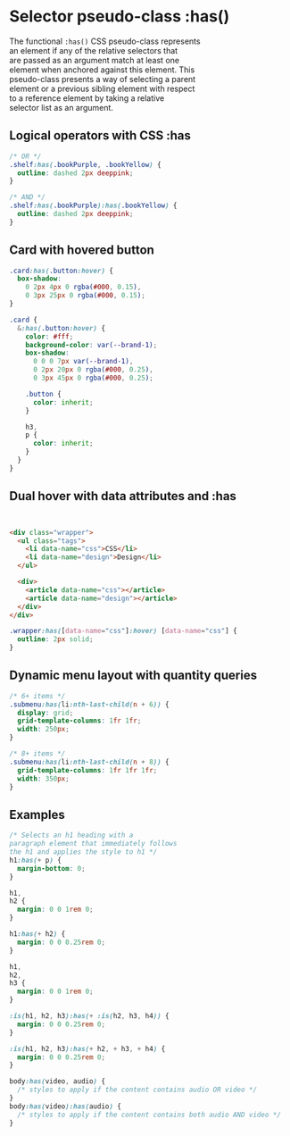 # Selector pseudo-class :has()

The functional `:has()` CSS pseudo-class represents  
an element if any of the relative selectors that  
are passed as an argument match at least one  
element when anchored against this element. This  
pseudo-class presents a way of selecting a parent  
element or a previous sibling element with respect  
to a reference element by taking a relative  
selector list as an argument.

## Logical operators with CSS :has

```css
/* OR */
.shelf:has(.bookPurple, .bookYellow) {
  outline: dashed 2px deeppink;
}

/* AND */
.shelf:has(.bookPurple):has(.bookYellow) {
  outline: dashed 2px deeppink;
}
```

## Card with hovered button

```css
.card:has(.button:hover) {
  box-shadow:
    0 2px 4px 0 rgba(#000, 0.15),
    0 3px 25px 0 rgba(#000, 0.15);
}

.card {
  &:has(.button:hover) {
    color: #fff;
    background-color: var(--brand-1);
    box-shadow:
      0 0 0 7px var(--brand-1),
      0 2px 20px 0 rgba(#000, 0.25),
      0 3px 45px 0 rgba(#000, 0.25);

    .button {
      color: inherit;
    }

    h3,
    p {
      color: inherit;
    }
  }
}
```

## Dual hover with data attributes and :has

```html


<div class="wrapper">
  <ul class="tags">
    <li data-name="css">CSS</li>
    <li data-name="design">Design</li>
  </ul>

  <div>
    <article data-name="css"></article>
    <article data-name="design"></article>
  </div>
</div>
```

```css
.wrapper:has([data-name="css"]:hover) [data-name="css"] {
  outline: 2px solid;
}
```

## Dynamic menu layout with quantity queries

```css
/* 6+ items */
.submenu:has(li:nth-last-child(n + 6)) {
  display: grid;
  grid-template-columns: 1fr 1fr;
  width: 250px;
}

/* 8+ items */
.submenu:has(li:nth-last-child(n + 8)) {
  grid-template-columns: 1fr 1fr 1fr;
  width: 350px;
}
```

## Examples

```css
/* Selects an h1 heading with a
paragraph element that immediately follows
the h1 and applies the style to h1 */
h1:has(+ p) {
  margin-bottom: 0;
}

h1,
h2 {
  margin: 0 0 1rem 0;
}

h1:has(+ h2) {
  margin: 0 0 0.25rem 0;
}

h1,
h2,
h3 {
  margin: 0 0 1rem 0;
}

:is(h1, h2, h3):has(+ :is(h2, h3, h4)) {
  margin: 0 0 0.25rem 0;
}

:is(h1, h2, h3):has(+ h2, + h3, + h4) {
  margin: 0 0 0.25rem 0;
}

body:has(video, audio) {
  /* styles to apply if the content contains audio OR video */
}
body:has(video):has(audio) {
  /* styles to apply if the content contains both audio AND video */
}
```
